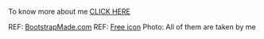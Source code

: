 To know more about me [CLICK HERE](https://luhsuan24.github.io/)

REF: [BootstrapMade.com](https://bootstrapmade.com/laura-free-creative-bootstrap-theme/)
REF: [Free icon](https://www.iconfinder.com/)
Photo: All of them are taken by me

